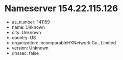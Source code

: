 # Nameserver 154.22.115.126

* as_number: 141159
* name: Unknown
* city: Unknown
* country: US
* organization: IncomparableHKNetwork Co., Limited
* version: Unknown
* dnssec: false
